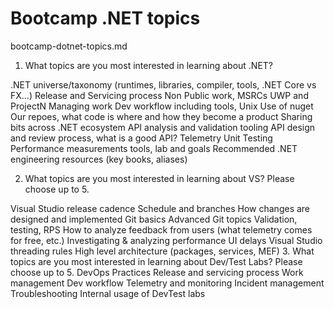 # Bootcamp .NET topics 

bootcamp-dotnet-topics.md 

1. What topics are you most interested in learning about .NET?

.NET universe/taxonomy (runtimes, libraries, compiler, tools, .NET Core vs FX…)
Release and Servicing process
Non Public work, MSRCs
UWP and ProjectN
Managing work
Dev workflow including tools, Unix
Use of nuget
Our repoes, what code is where and how they become a product
Sharing bits across .NET ecosystem
API analysis and validation tooling
API design and review process, what is a good API?
Telemetry
Unit Testing
Performance measurements tools, lab and goals
Recommended .NET engineering resources (key books, aliases)

2. What topics are you most interested in learning about VS?  Please choose up to 5.

Visual Studio release cadence
Schedule and branches
How changes are designed and implemented
Git basics
Advanced Git topics
Validation, testing, RPS
How to analyze feedback from users (what telemetry comes for free, etc.)
Investigating & analyzing performance UI delays
Visual Studio threading rules
High level architecture (packages, services, MEF)
3. What topics are you most interested in learning about Dev/Test Labs?  Please choose up to 5.
DevOps Practices
Release and servicing process
Work management
Dev workflow
Telemetry and monitoring
Incident management
Troubleshooting
Internal usage of DevTest labs